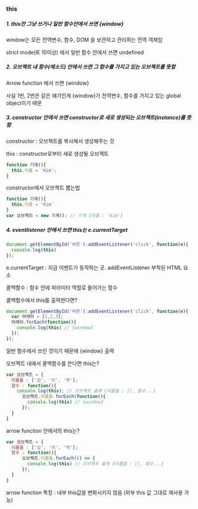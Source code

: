 ### this

##### 1. this만 그냥 쓰거나 일반 함수안에서 쓰면 {window}

window는 모든 전역변수, 함수, DOM 을 보관하고 관리하는 전역 객체임

strict mode(IE 10이상) 에서 일반 함수 안에서 쓰면 undefined

##### 2. 오브젝트 내 함수(메소드) 안에서 쓰면 그 함수를 가지고 있는 오브젝트를 뜻함

Arrow function 에서 쓰면 {window} 

사실 1번, 2번은 같은 얘기인게 {window}가 전역변수, 함수를 가지고 있는 global object이기 때문

##### 3. constructor 안에서 쓰면 constructor로 새로 생성되는 오브젝트(instance)를 뜻함

constructor : 오브젝트를 복사해서 생성해주는 것

this : constructor로부터 새로 생성될 오브젝트

```js
function 기계(){
  this.이름 = 'Kim';
}
```

constructor에서 오브젝트 뽑는법

```js
function 기계(){
  this.이름 = 'Kim'
}
var 오브젝트 = new 기계(); // 기계 {이름 : 'kim'}
```

##### 4. eventlistener 안에서 쓰면 this는 e.currentTarget

```js
document.getElementById('버튼').addEventListener('click', function(e){
  console.log(this)
});
```

e.currentTarget : 지금 이벤트가 동작하는  곳. addEventListener 부착된 HTML 요소



콜백함수 : 함수 안에 파라미터 역할로 들어가는 함수

콜백함수에서 this를 출력한다면?

```js
document.getElementById('버튼').addEventListener('click', function(e){
  var 어레이 = [1,2,3];
  어레이.forEach(function(){
    console.log(this) // {window}
  });
});
```

일반 함수에서 쓰인 것이기 때문에 {window} 출력



오브젝트 내에서 콜백함수를 쓴다면 this는?

```js
var 오브젝트 = {
  이름들 : ['김', '이', '박'];
  함수 : function(){
    console.log(this); // 오브젝트 출력 {이름들 : [], 함수...}
      오브젝트.이름들.forEach(function(){
        console.log(this) // {window}
      });
  }
}
```



arrow function 안에서의 this는?

```js
var 오브젝트 = {
  이름들 : ['김', '이', '박'];
  함수 : function(){
      오브젝트.이름들.forEach(() => {
        console.log(this) // 오브젝트 출력 {이름들 : [], 함수...}
      });
  }
}
```

arrow function 특징 : 내부 this값을 변화시키지 않음 (외부 this 값 그대로 재사용 가능)